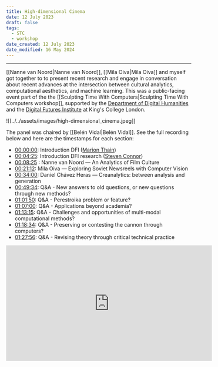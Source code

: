 ```yaml
---
title: High-dimensional Cinema
date: 12 July 2023
draft: false
tags:
  - STC
  - workshop
date_created: 12 July 2023
date_modified: 16 May 2024
---
```

---

[[Nanne van Noord|Nanne van Noord]], [[Mila Oiva|Mila Oiva]] and myself got together to to present recent research and engage in conversation about recent advances at the intersection between cultural analytics, computational aesthetics, and machine learning. This was a public-facing event part of the the [[Sculpting Time With Computers|Sculpting Time With Computers workshop]], supported by the [Department of Digital Humanities](https://www.kcl.ac.uk/ddh) and the [Digital Futures Institute](https://www.kcl.ac.uk/dfi) at King's College London.

![[../../assets/images/high-dimensional_cinema.jpeg]]

The panel was chaired by [[Belén Vidal|Belén Vidal]]. See the full recording below and here are the timestamps for each section:

- [00:00:00](https://www.youtube.com/watch?v=sJmBGM68FU8&t=0s): Introduction DFI ([Marion Thain](https://www.kcl.ac.uk/people/professor-marion-thain))
- [00:04:25](https://www.youtube.com/watch?v=sJmBGM68FU8&t=265s): Introduction DFI research ([Steven Connor](https://www.kcl.ac.uk/people/steven-connor)) 
- [00:08:25](https://www.youtube.com/watch?v=sJmBGM68FU8&t=505s) : Nanne van Noord ― An Analytics of Film Culture
- [00:21:12](https://www.youtube.com/watch?v=sJmBGM68FU8&t=1272s): Mila Oiva ― Exploring Soviet Newsreels with Computer Vision
- [00:34:00](https://www.youtube.com/watch?v=sJmBGM68FU8&t=2040s): Daniel Chávez Heras ― Creanalytics: between analysis and generation
-  [00:49:34](https://www.youtube.com/watch?v=sJmBGM68FU8&t=2974s): Q&A - New answers to old questions, or new questions through new methods?
- [01:01:50](https://www.youtube.com/watch?v=sJmBGM68FU8&t=3710s): Q&A - Perestroika problem or feature?
- [01:07:00](https://www.youtube.com/watch?v=sJmBGM68FU8&t=4020s): Q&A - Applications beyond academia? 
- [01:13:15](https://www.youtube.com/watch?v=sJmBGM68FU8&t=4395s): Q&A - Challenges and opportunities of multi-modal computational methods? 
- [01:18:34](https://www.youtube.com/watch?v=sJmBGM68FU8&t=4714s): Q&A - Preserving or contesting the cannon through computers?
- [01:27:56](https://www.youtube.com/watch?v=sJmBGM68FU8&t=5276s): Q&A - Revising theory through critical technical practice

<iframe width="560" height="315" src="https://www.youtube.com/embed/sJmBGM68FU8" title="YouTube video player" frameborder="0" allow="accelerometer; autoplay; clipboard-write; encrypted-media; gyroscope; picture-in-picture; web-share" allowfullscreen></iframe>


